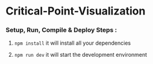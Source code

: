 # Critical-Point-Visualization

### Setup, Run, Compile & Deploy Steps :

1.  `npm install` it will install all your dependencies

2.  `npm run dev` it will start the development environment
